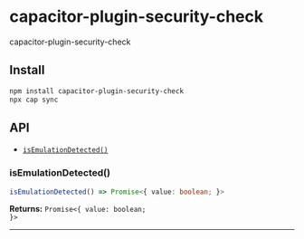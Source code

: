 # capacitor-plugin-security-check

capacitor-plugin-security-check

## Install

```bash
npm install capacitor-plugin-security-check
npx cap sync
```

## API

<docgen-index>

- [`isEmulationDetected()`](#isemulationdetected)

</docgen-index>

<docgen-api>
<!--Update the source file JSDoc comments and rerun docgen to update the docs below-->

### isEmulationDetected()

```typescript
isEmulationDetected() => Promise<{ value: boolean; }>
```

**Returns:** <code>Promise&lt;{ value: boolean; }&gt;</code>

---

</docgen-api>

